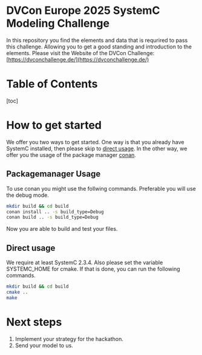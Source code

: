 # DVCon Europe 2025 SystemC Modeling Challenge
In this repository you find the elements and data that is requrired to pass this challenge. Allowing you to get a good standing and introduction to the elements. Please visit the Website of the DVCon Challenge: [https://dvconchallenge.de/](https://dvconchallenge.de/)

# Table of Contents

[toc]

# How to get started

We offer you two ways to get started. One way is that you already have SystemC installed, then please skip to [direct usage](#2-direct-usage). In the other way, we offer you the usage of the package manager [conan](https://conan.io/).

## Packagemanager Usage

To use conan you might use the follwing commands. Preferable you will use the debug mode.

```bash
mkdir build && cd build
conan install .. -s build_type=Debug
conan build .. -s build_type=Debug
```

Now you are able to build and test your files.

## Direct usage

We require at least SystemC 2.3.4. Also please set the variable SYSTEMC_HOME for cmake. If that is done, you can run the following commands.

```bash
mkdir build && cd build
cmake ..
make
```

# Next steps

1. Implement your strategy for the hackathon.
2. Send your model to us.

